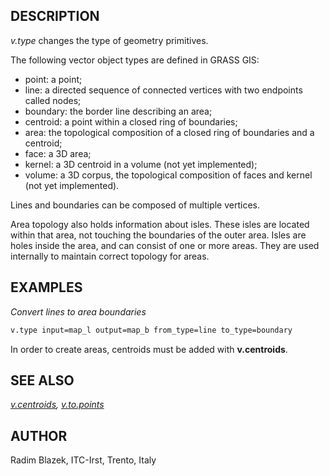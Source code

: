 ## DESCRIPTION

*v.type* changes the type of geometry primitives.

The following vector object types are defined in GRASS GIS:

- point: a point;
- line: a directed sequence of connected vertices with two endpoints
  called nodes;
- boundary: the border line describing an area;
- centroid: a point within a closed ring of boundaries;
- area: the topological composition of a closed ring of boundaries and a
  centroid;
- face: a 3D area;
- kernel: a 3D centroid in a volume (not yet implemented);
- volume: a 3D corpus, the topological composition of faces and kernel
  (not yet implemented).

Lines and boundaries can be composed of multiple vertices.

Area topology also holds information about isles. These isles are
located within that area, not touching the boundaries of the outer area.
Isles are holes inside the area, and can consist of one or more areas.
They are used internally to maintain correct topology for areas.

## EXAMPLES

*Convert lines to area boundaries*  

```sh
v.type input=map_l output=map_b from_type=line to_type=boundary
```

In order to create areas, centroids must be added with **v.centroids**.

## SEE ALSO

*[v.centroids](v.centroids.md), [v.to.points](v.to.points.md)*

## AUTHOR

Radim Blazek, ITC-Irst, Trento, Italy

